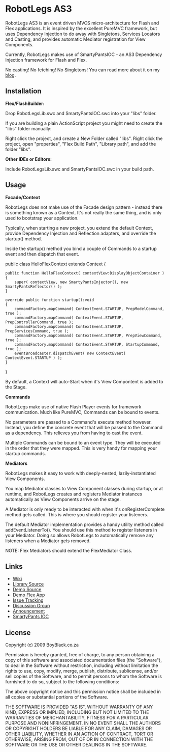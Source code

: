 RobotLegs AS3
=============

RobotLegs AS3 is an event driven MVCS micro-architecture for Flash and Flex applications. It is inspired by the excellent PureMVC framework, but uses Dependency Injection to do away with Singletons, Services Locators and Casting, and provides automatic Mediator registration for View Components.

Currently, RobotLegs makes use of SmartyPantsIOC - an AS3 Dependency Injection framework for Flash and Flex.

No casting! No fetching! No Singletons! You can read more about it on my [blog](http://shaun.boyblack.co.za/blog/robotlegs-as3/).

Installation
------------

**Flex/FlashBuilder:**

Drop RobotLegsLib.swc and SmartyPantsIOC.swc into your "libs" folder.

If you are building a plain ActionScript project you might need to create the "libs" folder manually:

Right click the project, and create a New Folder called "libs".
Right click the project, open "properties", "Flex Build Path", "Library path", and add the folder "libs".

**Other IDEs or Editors:**

Include RobotLegsLib.swc and SmartyPantsIOC.swc in your build path.

Usage
-----

**Facade/Context**

RobotLegs does not make use of the Facade design pattern - instead there is something known as a Context. It's not really the same thing, and is only used to bootstrap your application.

Typically, when starting a new project, you extend the default Context, provide Dependency Injection and Reflection adapters, and override the startup() method.

Inside the startup() method you bind a couple of Commands to a startup event and then dispatch that event.

  public class HelloFlexContext extends Context
  {
    
  	public function HelloFlexContext( contextView:DisplayObjectContainer )
  	{
  		super( contextView, new SmartyPantsInjector(), new SmartyPantsReflector() );
  	}
    
  	override public function startup():void
  	{
  		commandFactory.mapCommand( ContextEvent.STARTUP, PrepModelCommand, true );
  		commandFactory.mapCommand( ContextEvent.STARTUP, PrepControllerCommand, true );
  		commandFactory.mapCommand( ContextEvent.STARTUP, PrepServicesCommand, true );
  		commandFactory.mapCommand( ContextEvent.STARTUP, PrepViewCommand, true );
  		commandFactory.mapCommand( ContextEvent.STARTUP, StartupCommand, true );
  		eventBroadcaster.dispatchEvent( new ContextEvent( ContextEvent.STARTUP ) );
  	}
  }


By default, a Context will auto-Start when it's View Compontent is added to the Stage.


**Commands**

RobotLegs make use of native Flash Player events for framework communication. Much like PureMVC, Commands can be bound to events.

No parameters are passed to a Command's execute method however. Instead, you define the concrete event that will be passed to the Command as a dependency. This relieves you from having to cast the event.

Multiple Commands can be bound to an event type. They will be executed in the order that they were mapped. This is very handy for mapping your startup commands.

**Mediators**

RobotLegs makes it easy to work with deeply-nested, lazily-instantiated View Components.

You map Mediator classes to View Component classes during startup, or at runtime, and RobotLegs creates and registers Mediator instances automatically as View Components arrive on the stage.

A Mediator is only ready to be interacted with when it's onRegisterComplete method gets called. This is where you should register your listeners.

The default Mediator implementation provides a handy utility method called addEventListenerTo(). You should use this method to register listeners in your Mediator. Doing so allows RobotLegs to automatically remove any listeners when a Mediator gets removed.


NOTE: Flex Mediators should extend the FlexMediator Class.

Links
-----
- [Wiki](http://wiki.github.com/darscan/robotlegs)
- [Library Source](http://github.com/darscan/robotlegs/tree/master)
- [Demo Source](http://github.com/darscan/robotlegsdemos/tree/master)
- [Demo Flex App](http://shaun.boyblack.co.za/flash/robotlegsdemo/HelloFlex.html)
- [Issue Tracking](http://github.com/darscan/robotlegs/issues)
- [Discussion Group](http://groups.google.com/group/robotlegs)
- [Announcement](http://shaun.boyblack.co.za/blog/2009/04/16/robotlegs-an-as3-mvcs-framework-for-flash-and-flex-applications-inspired-by-puremvc/)
- [SmartyPants IOC](http://code.google.com/p/smartypants-ioc/)

License
-------

Copyright (c) 2009 BoyBlack.co.za

Permission is hereby granted, free of charge, to any person obtaining a copy
of this software and associated documentation files (the "Software"), to deal
in the Software without restriction, including without limitation the rights
to use, copy, modify, merge, publish, distribute, sublicense, and/or sell
copies of the Software, and to permit persons to whom the Software is furnished
to do so, subject to the following conditions:

The above copyright notice and this permission notice shall be included in all
copies or substantial portions of the Software.

THE SOFTWARE IS PROVIDED "AS IS", WITHOUT WARRANTY OF ANY KIND, EXPRESS OR
IMPLIED, INCLUDING BUT NOT LIMITED TO THE WARRANTIES OF MERCHANTABILITY,
FITNESS FOR A PARTICULAR PURPOSE AND NONINFRINGEMENT. IN NO EVENT SHALL THE
AUTHORS OR COPYRIGHT HOLDERS BE LIABLE FOR ANY CLAIM, DAMAGES OR OTHER
LIABILITY, WHETHER IN AN ACTION OF CONTRACT, TORT OR OTHERWISE, ARISING FROM,
OUT OF OR IN CONNECTION WITH THE SOFTWARE OR THE USE OR OTHER DEALINGS IN
THE SOFTWARE.
